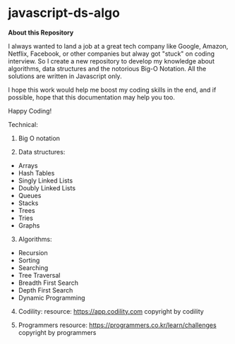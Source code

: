 # javascript-ds-algo

**About this Repository**

I always wanted to land a job at a great tech company like Google, Amazon, Netflix, Facebook, or other companies but alway got "stuck" on coding interview.
So I create a new repository to develop my knowledge about algorithms, data structures and the notorious Big-O Notation. All the solutions are written in Javascript only.

I hope this work would help me boost my coding skills in the end, and if possible, hope that this documentation may help you too.

Happy Coding!

Technical:

1. Big O notation

2. Data structures:

- Arrays
- Hash Tables
- Singly Linked Lists
- Doubly Linked Lists
- Queues
- Stacks
- Trees
- Tries
- Graphs

3. Algorithms:

- Recursion
- Sorting
- Searching
- Tree Traversal
- Breadth First Search
- Depth First Search
- Dynamic Programming

4. Codility:
   resource: https://app.codility.com
   copyright by codility

5. Programmers 
   resource: https://programmers.co.kr/learn/challenges
   copyright by programmers